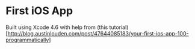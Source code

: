 First iOS App
=============

Built using Xcode 4.6 with help from (this tutorial)[http://blog.austinlouden.com/post/47644085183/your-first-ios-app-100-programmatically]
